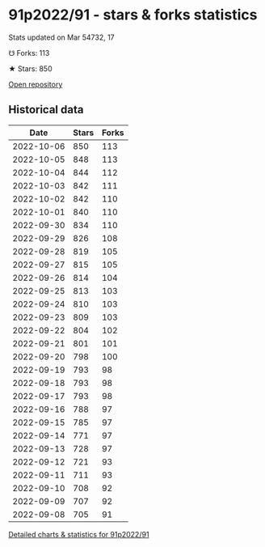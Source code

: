 # 91p2022/91 - stars & forks statistics

Stats updated on Mar 54732, 17

☋ Forks: 113

★ Stars: 850

[Open repository](https://github.com/91p2022/91)

## Historical data
| Date | Stars | Forks |
|------|-------|-------|
| 2022-10-06 | 850 | 113 | 
| 2022-10-05 | 848 | 113 | 
| 2022-10-04 | 844 | 112 | 
| 2022-10-03 | 842 | 111 | 
| 2022-10-02 | 842 | 110 | 
| 2022-10-01 | 840 | 110 | 
| 2022-09-30 | 834 | 110 | 
| 2022-09-29 | 826 | 108 | 
| 2022-09-28 | 819 | 105 | 
| 2022-09-27 | 815 | 105 | 
| 2022-09-26 | 814 | 104 | 
| 2022-09-25 | 813 | 103 | 
| 2022-09-24 | 810 | 103 | 
| 2022-09-23 | 809 | 103 | 
| 2022-09-22 | 804 | 102 | 
| 2022-09-21 | 801 | 101 | 
| 2022-09-20 | 798 | 100 | 
| 2022-09-19 | 793 | 98 | 
| 2022-09-18 | 793 | 98 | 
| 2022-09-17 | 793 | 98 | 
| 2022-09-16 | 788 | 97 | 
| 2022-09-15 | 785 | 97 | 
| 2022-09-14 | 771 | 97 | 
| 2022-09-13 | 728 | 97 | 
| 2022-09-12 | 721 | 93 | 
| 2022-09-11 | 711 | 93 | 
| 2022-09-10 | 708 | 92 | 
| 2022-09-09 | 707 | 92 | 
| 2022-09-08 | 705 | 91 | 


[Detailed charts & statistics for 91p2022/91](https://reviewgithub.com/rep/91p2022/91)
